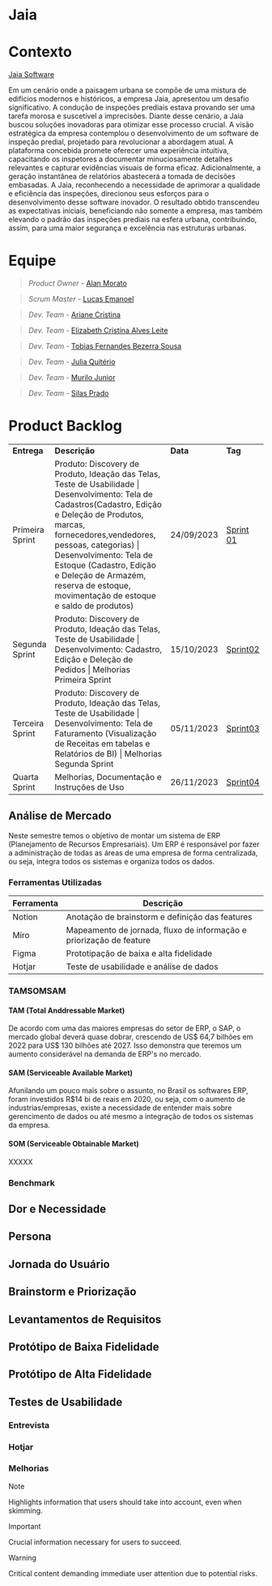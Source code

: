 # Jaia

# Contexto
[Jaia Software](https://jaia.software/jaia-erp.php)

Em um cenário onde a paisagem urbana se compõe de uma mistura de edifícios modernos e históricos, a empresa Jaia, apresentou um desafio significativo. A condução de inspeções prediais estava provando ser uma tarefa morosa e suscetível a imprecisões. Diante desse cenário, a Jaia buscou soluções inovadoras para otimizar esse processo crucial. A visão estratégica da empresa contemplou o desenvolvimento de um software de inspeção predial, projetado para revolucionar a abordagem atual. A plataforma concebida promete oferecer uma experiência intuitiva, capacitando os inspetores a documentar minuciosamente detalhes relevantes e capturar evidências visuais de forma eficaz. Adicionalmente, a geração instantânea de relatórios abastecerá a tomada de decisões embasadas. A Jaia, reconhecendo a necessidade de aprimorar a qualidade e eficiência das inspeções, direcionou seus esforços para o desenvolvimento desse software inovador. O resultado obtido transcendeu as expectativas iniciais, beneficiando não somente a empresa, mas também elevando o padrão das inspeções prediais na esfera urbana, contribuindo, assim, para uma maior segurança e excelência nas estruturas urbanas.

# Equipe

> _Product Owner_ - [Alan Morato](https://www.linkedin.com/in/alan-morato-37b214154/)

> _Scrum Master_ - [Lucas Emanoel](https://www.linkedin.com/in/lucas-emanoel-teixeira-engracio-da-silva-ab5611234/)

> _Dev. Team_ - [Ariane Cristina](https://www.linkedin.com/in/ariane-sousa77/)

> _Dev. Team_ - [Elizabeth Cristina Alves Leite](https://www.linkedin.com/in/elizabeth-cristina-alves-leite-176a9416a)

> _Dev. Team_ - [Tobias Fernandes Bezerra Sousa](https://www.linkedin.com/in/tobias-sousa-23bba822a)

> _Dev. Team_ - [Julia Quitério](https://www.linkedin.com/in/j%C3%BAlia-quit%C3%A9rio-934894205/)

> _Dev. Team_ - [Murilo Junior](https://www.linkedin.com/in/murilo-jos%C3%A9-de-brito-junior-32403b157/)

> _Dev. Team_ - [Silas Prado](https://www.linkedin.com/in/silasprd/)



# Product Backlog

<div>
  <table align="center">
    <tr>
    <td><b>Entrega</b></td>
    <td><b>Descrição</b></td>
    <td><b>Data</b></td>
    <td><b>Tag</b></td>
  </tr>

  <tr>
   <td>Primeira Sprint</td>
   <td>Produto: Discovery de Produto, Ideação das Telas, Teste de Usabilidade | Desenvolvimento: Tela de Cadastros(Cadastro, Edição e Deleção de Produtos, marcas, fornecedores,vendedores, pessoas, categorias) | Desenvolvimento: Tela de Estoque (Cadastro, Edição e Deleção de Armazém, reserva de estoque, movimentação de estoque e saldo de produtos)</td>
   <td>24/09/2023</td>
   <td><a href= "Sprint 01">Sprint 01</a></td>
  </tr>

  <tr>
   <td>Segunda Sprint</td>
   <td>Produto: Discovery de Produto, Ideação das Telas, Teste de Usabilidade | Desenvolvimento: Cadastro, Edição e Deleção de Pedidos | Melhorias Primeira Sprint </td>
   <td>15/10/2023</td>
   <td><a href="Sprint 02">Sprint02</a></td>
  </tr>

  <tr>
   <td>Terceira Sprint</td>
   <td>Produto: Discovery de Produto, Ideação das Telas, Teste de Usabilidade | Desenvolvimento: Tela de Faturamento (Visualização de Receitas em tabelas e Relatórios de BI) | Melhorias Segunda Sprint </td>
   <td>05/11/2023</td>
   <td><a href="Sprint 03">Sprint03</a></td>
  </tr>
 
   <tr>
   <td>Quarta Sprint</td>
   <td>Melhorias, Documentação e Instruções de Uso</td>
   <td>26/11/2023</td>
   <td><a href="">Sprint04</a></td>
  </tr>
  </table>
</div>



## Análise de Mercado

Neste semestre temos o objetivo de montar um sistema de ERP (Planejamento de Recursos Empresariais). Um ERP é responsável por fazer a administração de todas as áreas de uma empresa de forma centralizada, ou seja, integra todos os sistemas e organiza todos os dados.

### Ferramentas Utilizadas

Ferramenta   | Descrição
--------- | ------
Notion | Anotação de brainstorm e definição das features
Miro | Mapeamento de jornada, fluxo de informação e priorização de feature
Figma | Prototipação de baixa e alta fidelidade
Hotjar | Teste de usabilidade e análise de dados


### TAMSOMSAM

#### TAM (Total Anddressable Market)
De acordo com uma das maiores empresas do setor de ERP, o SAP, o mercado global deverá quase dobrar, crescendo de US$ 64,7 bilhões em 2022 para US$ 130 bilhões até 2027. Isso demonstra que teremos um aumento considerável na demanda de ERP's no mercado.

#### SAM (Serviceable Available Market)
Afunilando um pouco mais sobre o assunto, no Brasil os softwares ERP, foram investidos R$14 bi de reais em 2020, ou seja, com o aumento de industrias/empresas, existe a necessidade de entender mais sobre gerencimento de dados ou até mesmo a integração de todos os sistemas da empresa.

#### SOM (Serviceable Obtainable Market)
XXXXX

### Benchmark

## Dor e Necessidade

## Persona

## Jornada do Usuário

## Brainstorm e Priorização

## Levantamentos de Requisitos

## Protótipo de Baixa Fidelidade

## Protótipo de Alta Fidelidade

## Testes de Usabilidade

### Entrevista

### Hotjar

### Melhorias

> [!NOTE]
> Highlights information that users should take into account, even when skimming.

> [!IMPORTANT]
> Crucial information necessary for users to succeed.

> [!WARNING]
> Critical content demanding immediate user attention due to potential risks.
